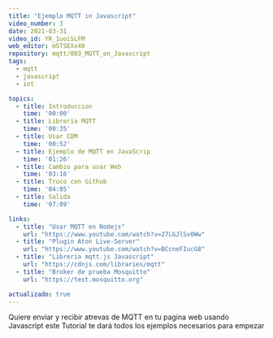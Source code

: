 ```yaml
---
title: "Ejemplo MQTT in Javascript"
video_number: 3
date: 2021-03-31
video_id: YR_1uoiSLFM
web_editor: m5TSEXx40
repository: mqtt/003_MQTT_en_Javascript
tags:
  - mqtt
  - javascript
  - iot

topics:
  - title: Introduccion
    time: '00:00'
  - title: Libreria MQTT
    time: '00:35'
  - title: Usar CDM
    time: '00:52'
  - title: Ejemplo de MQTT en JavaScrip
    time: '01:26'
  - title: Cambio para usar Web
    time: '03:16'
  - title: Truco con Github
    time: '04:05'
  - title: Salida
    time: '07:09'

links:
  - title: "Usar MQTT en Nodejs"
    url: "https://www.youtube.com/watch?v=27LGJlSv0Ww"
  - title: "Plugin Aton Live-Server"
    url: "https://www.youtube.com/watch?v=BCcneFIucG8"
  - title: "Libreria mqtt.js Javascript"
    url: "https://cdnjs.com/libraries/mqtt"
  - title: "Broker de prueba Mosquitto"
    url: "https://test.mosquitto.org"

actualizado: true
---
```


Quiere enviar y recibir atrevas de MQTT en tu pagina web usando Javascript este Tutorial te dará todos los ejemplos necesarios para empezar
